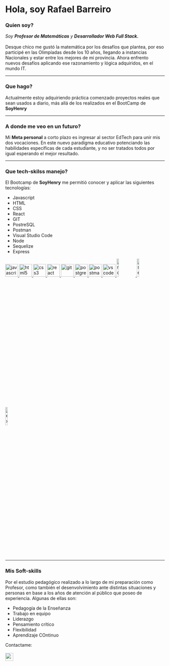 <h1 >Hola, soy Rafael Barreiro</h1>


<h3 >Quien soy?</h3>

<em>Soy <b>Profesor de Matemáticas</b> y <b>Desarrollador Web Full Stack.</b> </em>
<br> </br>
Desque chico me gustó la matemática por los desafíos que plantea, por eso participé en las Olimpíadas desde los 10 años, llegando a instancias Nacionales y estar entre los mejores de mi provincia. Ahora enfrento nuevos desafíos aplicando ese razonamiento y lógica adquiridos, en el mundo IT.
<hr>

<h3 >Que hago?</h3>
Actualmente estoy adquiriendo práctica comenzado proyectos reales que sean usados a diario, más allá de los realizados en el BootCamp de <b>SoyHenry</b>

<hr>
<h3 >A donde me veo en un futuro?</h3>
Mi <b>Meta personal</b> a corto plazo es ingresar al sector EdTech para unir mis dos vocaciones. En este nuevo paradigma educativo potenciando las habilidades específicas de cada estudiante, y no ser tratados todos por igual esperando el mejor resultado.
<hr>
<h3 >Que tech-skilss manejo?</h3>
El Bootcamp de <b>SoyHenry</b> me permitió conocer y aplicar las siguientes tecnologías:
<ul>
<li>Javascript </li> 
<li>HTML</li> 
<li>CSS </li>
<li>React</li>
<li>GIT </li>
<li>PostreSQL</li> 
<li>Postman </li>
<li>Visual Studio Code </li>
<li>Node </li>
<li>Sequelize</li>
<li>Express</li>
</ul>
 <a href="https://developer.mozilla.org/en-US/docs/Web/JavaScript" target="_blank"><img src="https://upload.wikimedia.org/wikipedia/commons/thumb/9/99/Unofficial_JavaScript_logo_2.svg/1024px-Unofficial_JavaScript_logo_2.svg.png" alt="javascript" width="40" height="40"/> </a>
<a href="https://www.w3.org/html/" target="_blank"><img src="https://upload.wikimedia.org/wikipedia/commons/thumb/3/38/HTML5_Badge.svg/600px-HTML5_Badge.svg.png" alt="html5" width="40" height="40"/> </a>
<a href="https://www.w3schools.com/css/" target="_blank"> <img src="https://cdn4.iconfinder.com/data/icons/social-media-logos-6/512/121-css3-512.png" alt="css3" width="40" height="40"/> </a>
<a href="https://reactjs.org/" target="_blank"> <img src="https://seeklogo.com/images/R/react-logo-7B3CE81517-seeklogo.com.png" alt="react" width="40" height="40"/> </a>
<a href="https://git-scm.com/" target="_blank"> <img src="https://www.vectorlogo.zone/logos/git-scm/git-scm-icon.svg" alt="git" width="40" height="40"/> </a>
<a href="https://www.postgresql.org" target="_blank"> <img src="https://upload.wikimedia.org/wikipedia/commons/thumb/2/29/Postgresql_elephant.svg/1200px-Postgresql_elephant.svg.png" alt="postgresql" width="40" height="40"/> </a>  
<a href="https://postman.com" target="_blank"> <img src="https://www.vectorlogo.zone/logos/getpostman/getpostman-icon.svg" alt="postman" width="40" height="40"/> </a>
<a href="https://code.visualstudio.com" target="_blank"> <img src="https://img.icons8.com/fluency/48/000000/visual-studio-code-2019.png" alt="vscode" width="40" height="40"/> </a>
<a href="https://nodejs.org" target="_blank"> <img src="https://cdn.pixabay.com/photo/2015/04/23/17/41/node-js-736399_960_720.png" alt="nodejs" width="12%"/> </a>
<a href="https://sequelize.org" target="_blank"> <img src="https://www.vectorlogo.zone/logos/sequelizejs/sequelizejs-ar21.svg" alt="sequelize" width="12%"/> </a>
<a href="https://expressjs.com" target="_blank"> <img src="https://i.cloudup.com/zfY6lL7eFa-3000x3000.png" alt="express" width="12%"/> </a> 





<hr>
<h3 >Mis Soft-skills</h3>

Por el estudio pedagógico realizado a lo largo de mi preparación como Profesor, como también el desenvolvimiento ante distintas situaciones y personas en base a los años de atención al público que poseo de experiencia.
Algunas de ellas son:
<ul>
<li>Pedagogía de la Enseñanza </li>
<li>Trabajo en equipo</li>
<li>Liderazgo </li>
<li>Pensamiento crítico</li>
<li>Flexibilidad </li>
<li>Aprendizaje COntinuo </li>
</ul>


Contactame:
<br> </br>
<a href="https://www.linkedin.com/in/rafael84barreiro/"><img src="https://img.shields.io/badge/linkedin-%230077B5.svg?&style=for-the-badge&logo=linkedin&logoColor=white" height=25></a>